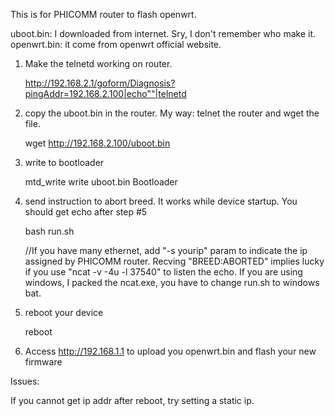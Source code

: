 This is for PHICOMM router to flash openwrt.

uboot.bin: I downloaded from internet. Sry, I don't remember who make it.
openwrt.bin: it come from openwrt official website.


1. Make the telnetd working on router.

    http://192.168.2.1/goform/Diagnosis?pingAddr=192.168.2.100|echo""|telnetd

2. copy the uboot.bin in the router. My way: telnet the router and wget the file.

    wget http://192.168.2.100/uboot.bin

3. write to bootloader

    mtd_write write uboot.bin Bootloader

4. send instruction to abort breed. It works while device startup. You should get echo after step #5

    bash run.sh
    
    //If you have many ethernet, add "-s yourip" param to indicate the ip assigned by PHICOMM router. Recving "BREED:ABORTED" implies lucky if you use "ncat -v -4u -l 37540" to listen the echo. If you are using windows, I packed the ncat.exe, you have to change run.sh to windows bat.

5. reboot your device

    reboot


6. Access http://192.168.1.1 to upload you openwrt.bin and flash your new firmware

Issues:

If you cannot get ip addr after reboot, try setting a static ip.
